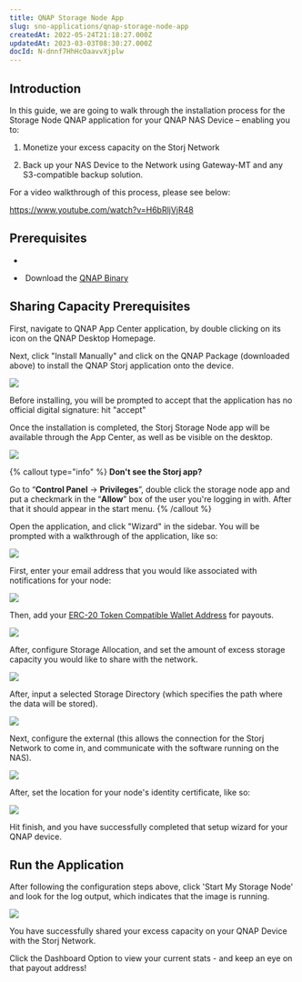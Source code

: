 ```yaml
---
title: QNAP Storage Node App
slug: sno-applications/qnap-storage-node-app
createdAt: 2022-05-24T21:18:27.000Z
updatedAt: 2023-03-03T08:30:27.000Z
docId: N-dnnf7HhHcOaavvXjplw
---
```


## Introduction

In this guide, we are going to walk through the installation process for the Storage Node QNAP application for your QNAP NAS Device – enabling you to:

1.  Monetize your excess capacity on the Storj Network

2.  Back up your NAS Device to the Network using Gateway-MT and any S3-compatible backup solution.

For a video walkthrough of this process, please see below:&#x20;

<https://www.youtube.com/watch?v=H6bRljVjR48>

## Prerequisites

*    [](docId\:aT6VAB297OWLd4vqeXxf5)&#x20;

*    Download the [QNAP Binary](https://github.com/storj-thirdparty/qnap-storagenode-app/releases/latest)

## Sharing Capacity Prerequisites

First, navigate to QNAP App Center application, by double clicking on its icon on the QNAP Desktop Homepage.

Next, click "Install Manually" and click on the QNAP Package (downloaded above) to install the QNAP Storj application onto the device.

![](https://archbee-image-uploads.s3.amazonaws.com/kv3plx2xmXcUGcVl4Lttj/2_N44-j5CDn6cZiLzoCVG_spaces.png)

Before installing, you will be prompted to accept that the application has no official digital signature: hit "accept"

Once the installation is completed, the Storj Storage Node app will be available through the App Center, as well as be visible on the desktop.

![](https://archbee-image-uploads.s3.amazonaws.com/kv3plx2xmXcUGcVl4Lttj/1uAYJpLKzzU09nFBE3owp_image.png)



{% callout type="info"  %} 
**Don't see the Storj app?**

Go to “**Control Panel** -> **Privileges**”, double click the storage node app and put a checkmark in the “**Allow**” box of the user you're logging in with. After that it should appear in the start menu.
{% /callout %}

Open the application, and click "Wizard" in the sidebar.  You will be prompted with a walkthrough of the application, like so:

![](https://archbee-image-uploads.s3.amazonaws.com/kv3plx2xmXcUGcVl4Lttj/9mKBXGbXoQJ95ywE_mbBL_image.png)



First, enter your email address that you would like associated with notifications for your node:

![](https://archbee-image-uploads.s3.amazonaws.com/kv3plx2xmXcUGcVl4Lttj/kfnmhfsVG_k61weJPvi4a_image.png)

Then, add your [ERC-20 Token Compatible Wallet Address](https://support.storj.io/hc/en-us/articles/360026611692-How-do-I-hold-STORJ-What-is-a-valid-address-or-compatible-wallet-) for payouts.

![](https://archbee-image-uploads.s3.amazonaws.com/kv3plx2xmXcUGcVl4Lttj/4nmAYwFJUzivgihR-NruY_image.png)

After, configure Storage Allocation, and set the amount of excess storage capacity you would like to share with the network.

![](https://archbee-image-uploads.s3.amazonaws.com/kv3plx2xmXcUGcVl4Lttj/LWmWZBADgrai71-5EQDp9_image.png)

After, input a selected Storage Directory (which specifies the path where the data will be stored).


![](https://archbee-image-uploads.s3.amazonaws.com/kv3plx2xmXcUGcVl4Lttj/DGiiifk0J5D7xotc04dp9_image.png)

Next, configure the external [](docId\:y0jltT-HzKPmDefi532sd) (this allows the connection for the Storj Network to come in, and communicate with the software running on the NAS).

![](https://archbee-image-uploads.s3.amazonaws.com/kv3plx2xmXcUGcVl4Lttj/jZ8twzcfbWd-AnTpKMprj_image.png)

After, set the location for your node's identity certificate, like so:

![](https://archbee-image-uploads.s3.amazonaws.com/kv3plx2xmXcUGcVl4Lttj/hIJRyypNup8zNmjTzKq7F_image.png)

Hit finish, and you have successfully completed that setup wizard for your QNAP device.&#x20;

## Run the Application

After following the configuration steps above, click 'Start My Storage Node' and look for the log output, which indicates that the image is running.

![](https://archbee-image-uploads.s3.amazonaws.com/kv3plx2xmXcUGcVl4Lttj/AoZkAsmxNVvt8HkJX-h-K_image.png)

You have successfully shared your excess capacity on your QNAP Device with the Storj Network. &#x20;

Click the Dashboard Option to view your current stats - and keep an eye on that payout address!
